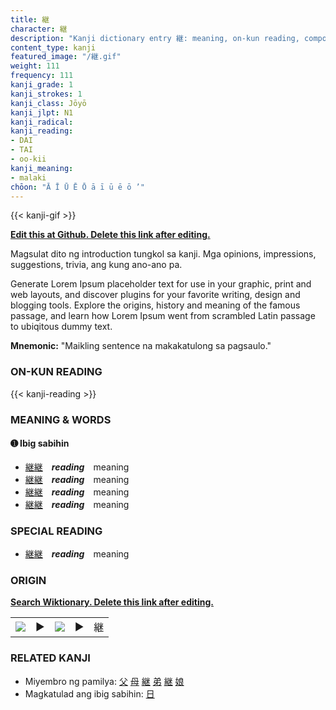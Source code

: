```yaml
---
title: 継
character: 継
description: "Kanji dictionary entry 継: meaning, on-kun reading, compounds, origin, related kanji"
content_type: kanji
featured_image: "/継.gif"
weight: 111
frequency: 111
kanji_grade: 1
kanji_strokes: 1
kanji_class: Jōyō
kanji_jlpt: N1
kanji_radical: 
kanji_reading: 
- DAI
- TAI
- oo-kii
kanji_meaning:
- malaki
chōon: "Ā Ī Ū Ē Ō ā ī ū ē ō ’"
---
```

[//]: # (Don't edit the line below. Kanji animated GIF code is automatically generated.)
{{< kanji-gif >}}

[//]: # (Edit below this line.)

**[Edit this at Github. Delete this link after editing.](https://github.com/tim0g/tim/tree/main/content/kanji/継/index.md)**

Magsulat dito ng introduction tungkol sa kanji. Mga opinions, impressions, suggestions, trivia, ang kung ano-ano pa.

Generate Lorem Ipsum placeholder text for use in your graphic, print and web layouts, and discover plugins for your favorite writing, design and blogging tools. Explore the origins, history and meaning of the famous passage, and learn how Lorem Ipsum went from scrambled Latin passage to ubiqitous dummy text.
 
**Mnemonic:** "Maikling sentence na makakatulong sa pagsaulo."

### ON-KUN READING

[//]: # (Don't edit the line below. ON-KUN READING code is automatically generated.)
{{< kanji-reading >}}

### MEANING & WORDS

#### ➊ **Ibig sabihin**
  - [継](../継)[継](../継)　***reading***　meaning
  - [継](../継)[継](../継)　***reading***　meaning
  - [継](../継)[継](../継)　***reading***　meaning
  - [継](../継)[継](../継)　***reading***　meaning

### SPECIAL READING
  - [継](../継)[継](../継)　***reading***　meaning

### ORIGIN

**[Search Wiktionary. Delete this link after editing.](https://wiktionary.org/wiki/継)**
<table class="kanji-table"><tr><td>
<img src="60px-継-bronze.svg.png">
</td><td>▶</td><td>
<img src="60px-継-oracle.svg.png">
</td><td>▶</td>
<td class="kanji-origin">継</td>
</tr></table>

### RELATED KANJI
- Miyembro ng pamilya: [父](../父) [母](../母) [継](../継) [弟](../弟) [継](../継) [娘](../娘)
- Magkatulad ang ibig sabihin: [日](../日)
